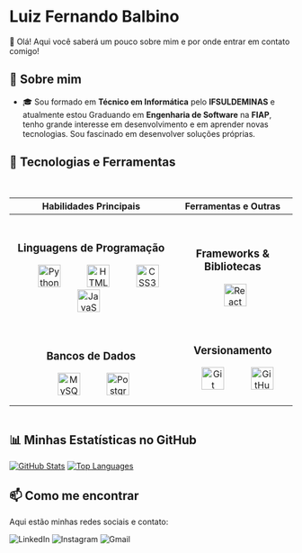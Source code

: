 # Luiz Fernando Balbino

👋 Olá! Aqui você saberá um pouco sobre mim e por onde entrar em contato comigo!


## 📖 Sobre mim
- 🎓 Sou formado em **Técnico em Informática** pelo **IFSULDEMINAS** e atualmente estou Graduando em **Engenharia de Software** na **FIAP**, tenho grande interesse em desenvolvimento e em aprender novas tecnologias. Sou fascinado em desenvolver soluções próprias.


## 🔧 Tecnologias e Ferramentas

<div style="width: 100%; overflow-x: auto;">
  <table>
    <thead>
      <tr>
        <th align="center">Habilidades Principais</th>
        <th align="center">Ferramentas e Outras</th>
      </tr>
    </thead>
    <tbody>
      <tr>
        <td align="center">
          <h3>Linguagens de Programação</h3>
          <img src="https://cdn.jsdelivr.net/gh/devicons/devicon/icons/python/python-original.svg" alt="Python" width="40" height="40"/>
          <img src="https://cdn.jsdelivr.net/gh/devicons/devicon/icons/html5/html5-original.svg" alt="HTML5" width="40" height="40"/>
          <img src="https://cdn.jsdelivr.net/gh/devicons/devicon/icons/css3/css3-original.svg" alt="CSS3" width="40" height="40"/>
          <img src="https://cdn.jsdelivr.net/gh/devicons/devicon/icons/javascript/javascript-original.svg" alt="JavaScript" width="40" height="40"/>
        </td>
        <td align="center">
          <h3>Frameworks & Bibliotecas</h3>
          <img src="https://cdn.jsdelivr.net/gh/devicons/devicon/icons/react/react-original.svg" alt="React" width="40" height="40"/>
        </td>
      </tr>
      <tr>
        <td align="center">
          <h3>Bancos de Dados</h3>
          <img src="https://cdn.jsdelivr.net/gh/devicons/devicon/icons/mysql/mysql-original.svg" alt="MySQL" width="40" height="40"/>
          <img src="https://cdn.jsdelivr.net/gh/devicons/devicon/icons/postgresql/postgresql-original.svg" alt="PostgreSQL" width="40" height="40"/>
        </td>
        <td align="center">
          <h3>Versionamento</h3>
          <img src="https://cdn.jsdelivr.net/gh/devicons/devicon/icons/git/git-original.svg" alt="Git" width="40" height="40"/>
          <img src="https://cdn.jsdelivr.net/gh/devicons/devicon/icons/github/github-original.svg" alt="GitHub" width="40" height="40"/>
        </td>
      </tr>
    </tbody>
  </table>
</div>


## 📊 Minhas Estatísticas no GitHub

[![GitHub Stats](https://github-readme-stats.vercel.app/api?username=NandoLu&show_icons=true&theme=dark)](https://github.com/NandoLu)
[![Top Languages](https://github-readme-stats.vercel.app/api/top-langs/?username=NandoLu&layout=compact&theme=dark)](https://github.com/NandoLu)


## 📫 Como me encontrar

Aqui estão minhas redes sociais e contato:

<p align="left">
  <a href="https://www.linkedin.com/in/luiz-fernando-balbino-2336a1349/" target="_blank" style="text-decoration: none;">
    <img src="https://img.shields.io/badge/LinkedIn-0077B5?style=for-the-badge&logo=linkedin&logoColor=white" alt="LinkedIn" style="border: none;">
  </a>
  <a href="https://www.instagram.com/luiz.fernando.balbino/" target="_blank" style="text-decoration: none;">
    <img src="https://img.shields.io/badge/Instagram-E4405F?style=for-the-badge&logo=instagram&logoColor=white" alt="Instagram" style="border: none;">
  </a>
  <a href="mailto:nandoluizprimeiro@gmail.com" target="_blank" style="text-decoration: none;">
    <img src="https://img.shields.io/badge/Gmail-D14836?style=for-the-badge&logo=gmail&logoColor=white" alt="Gmail" style="border: none;">
  </a>
</p>
